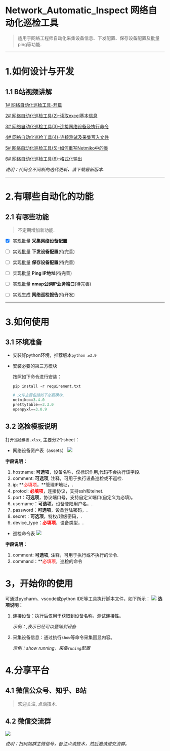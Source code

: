 # Network_Automatic_Inspect 网络自动化巡检工具
> 适用于网络工程师自动化采集设备信息、下发配置、保存设备配置及批量ping等功能.

---

# 1.如何设计与开发
## 1.1 B站视频讲解

[1# 网络自动化巡检工具-开篇](https://www.bilibili.com/video/BV1GY411g7e6/)

[2# 网络自动化巡检工具(2)-读取excel基本信息](https://www.bilibili.com/video/BV1G94y1m7XL/)

[3# 网络自动化巡检工具(3)-连接网络设备及执行命令](https://www.bilibili.com/video/BV1V94y1m7wX/)

[4# 网络自动化巡检工具(4)-连接测试及采集写入文件](https://www.bilibili.com/video/BV1VS4y1i7ru/)

[5# 网络自动化巡检工具(5)-如何重写Netmiko中的类](https://www.bilibili.com/video/BV11W4y1k7QW/)

[6# 网络自动化巡检工具(6)-格式化输出](https://www.bilibili.com/video/BV1s94y1R7KE/)

_说明：代码会不间断的迭代更新，请下载最新版本._

---

# 2.有哪些自动化的功能

## 2.1 有哪些功能
> 不定期增加新功能.

 - [x] 实现批量 **采集网络设备配置** 

 - [ ] 实现批量 **下发设备配置**(待完善)

 - [ ] 实现批量 **保存设备配置**(待完善)
 
 - [ ] 实现批量 **Ping IP地址**(待完善)

 - [ ] 实现批量 **nmap公网IP业务端口**(待完善)

 - [ ] 实现生成 **网络巡检报告**(待开发)


---

# 3.如何使用
## 3.1 环境准备
- 安装好python环境，推荐版本`python ≥3.9`
- 安装必要的第三方模块

    按照如下命令进行安装：
    
    `pip install -r requirement.txt`
    ```python
    # 文件主要包括如下必要模块.
    netmiko==3.4.0
    prettytable==3.3.0
    openpyxl==3.0.9
    ```

## 3.2 巡检模板说明
打开`巡检模板.xlsx`, 主要分2个sheet：
- 网络设备资产表（assets） 
![](image/asset.png)

**字段说明：**
1. hostname: **可选项**，设备名称，仅标识作用,代码不会执行该字段.
2. comment:  **可选项**, 注释，可用于执行设备巡检或不巡检.
3. ip: **<font color='red'>必填项</font>，**管理IP地址，.
4. protocl: **<font color='red'>必填项</font>**，连接协议，支持ssh和telnet.
5. port：**可选项**，协议端口号，支持自定义端口(自定义为必填)。
6. username：**可选项**，设备登陆用户名，.
7. password：**可选项**，设备登陆密码，.
8. secret：**可选项**，特权/超级密码，.
9. device_type：**<font color='red'>必填项</font>**，设备类型，.


- 巡检命令表
![](image/cmd.png)

**字段说明：**
1. comment:  **可选项**, 注释，可用于执行或不执行的命令.
2. command：**<font color='red'>必填项</font>，巡检的命令


# 3，开始你的使用
可通过pycharm、vscode或python IDE等工具执行脚本文件，如下所示：
![](image/run_script_choices.png)
**选项说明：**
1. 连接设备：执行后仅用于获取到设备名称，测试连接性。

   _示例：<cisco-router-01>,表示已经可以登陆到设备_
2. 采集设备信息：通过执行`show`等命令采集回显内容。

   _示例：show running，采集`runing`配置_

# 4.分享平台
## 4.1 微信公众号、知乎、B站
> 欢迎关注, 点滴技术.

## 4.2 微信交流群
![](image/点滴技术-交流群.jpg)

_说明：扫码加群主微信号，备注点滴技术，然后邀请进交流群。_
